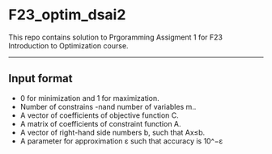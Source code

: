 # F23_optim_dsai2

This repo contains solution to Prgoramming Assigment 1 for F23 Introduction to Optimization course.

---

## Input format

- 0 for minimization and 1 for maximization.
- Number of constrains -nand number of variables m..
- A vector of coefficients of objective function C.
- A matrix of coefficients of constraint function A.
- A vector of right-hand side numbers b, such that Ax≤b.
- A parameter for approximation ε such that accuracy is 10^−ε
